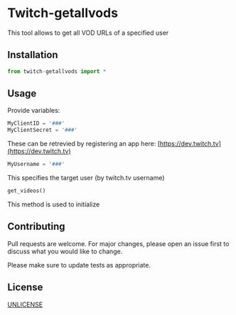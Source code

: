 # Twitch-getallvods

This tool allows to get all VOD URLs of a specified user 

## Installation

```python
from twitch-getallvods import *
```

## Usage

Provide variables:
```python
MyClientID = '###'
MyClientSecret = '###'
```
These can be retrevied by registering an app here: [https://dev.twitch.tv](https://dev.twitch.tv)
```python
MyUsername = '###'
```
This specifies the target user (by twitch.tv username)
```python
get_videos() 
```
This method is used to initialize 


## Contributing
Pull requests are welcome. For major changes, please open an issue first to discuss what you would like to change.

Please make sure to update tests as appropriate.

## License
[UNLICENSE](https://unlicense.org/)

